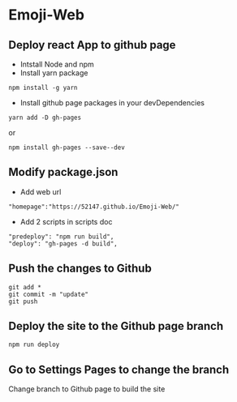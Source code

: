 # Emoji-Web

## Deploy react App to github page
- Intstall Node and npm
- Install yarn package

```
npm install -g yarn
```
- Install github page packages in your devDependencies
```
yarn add -D gh-pages
```
or 
```
npm install gh-pages --save--dev
```

## Modify package.json

- Add web url
```
"homepage":"https://52147.github.io/Emoji-Web/"
```
- Add 2 scripts in scripts doc

```
"predeploy": "npm run build",
"deploy": "gh-pages -d build",
```
## Push the changes to Github
```
git add *
git commit -m "update"
git push
```

## Deploy the site to the Github page branch
```
npm run deploy
```
## Go to Settings Pages to change the branch
Change branch to Github page to build the site

